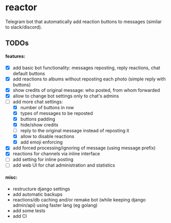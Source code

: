 # reactor

Telegram bot that automatically add reaction buttons to messages (similar to slack/discord).


## TODOs

#### features:

- [x] add basic bot functionality: messages reposting, reply reactions, chat default buttons
- [x] add reactions to albums without reposting each photo (simple reply with buttons)
- [x] show credits of original message: who posted, from whom forwarded
- [x] allow to change bot settings only to chat's admins
- [ ] add more chat settings: 
  - [x] number of buttons in row
  - [x] types of messages to be reposted
  - [x] buttons padding
  - [x] hide/show credits
  - [ ] reply to the original message instead of reposting it
  - [x] allow to disable reactions
  - [x] add emoji enforcing
- [x] add forced processing/ignoring of message (using message prefix)
- [x] reactions for channels via inline interface
- [ ] add setting for inline posting
- [ ] add web UI for chat administration and statistics

#### misc:

- restructure django settings
- add automatic backups
- reactions/db caching and/or remake bot (while keeping django admin/api) using faster lang (eg golang)
- add some tests
- add CI
